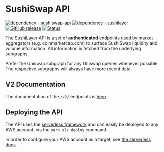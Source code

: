 # SushiSwap API

[![dependency - sushiswap-api](https://img.shields.io/badge/sls-sushiswap--api-blue?logo=serverless&logoColor=white)](https://www.npmjs.com/package/sushiswap-api) [![dependency - sushilayer](https://img.shields.io/badge/nestjs-sushilayer-blue?logo=nestjs&logoColor=white)](https://www.npmjs.com/package/sushilayer) [![GitHub release](https://img.shields.io/github/release/sambacha/sushi-api-wrapper?include_prereleases=&sort=semver)](https://github.com/sambacha/sushi-api-wrapper/releases/) [![Status](https://img.shields.io/badge/service-mainnet-status)](#)



The SushiLayer API is a set of **authenticated** endpoints used by market aggregators (e.g. coinmarketcap.com) to surface 
SushiSwap liquidity and volume information. All information is fetched from the underlying subgraphs.

Prefer the Uniswap subgraph for any Uniswap queries whenever possible. The respective subgraphs will always have more
recent data.

## V2 Documentation

The documentation of the `/v2/` endpoints is [here](./v2.md).

## Deploying the API

The API uses the [serverless framework](https://serverless.com) and can easily be deployed to any AWS account,
via the `yarn sls deploy` command.

In order to configure your AWS account as a target, 
see [the serverless docs](https://www.serverless.com/framework/docs/providers/aws/guide/credentials/).
